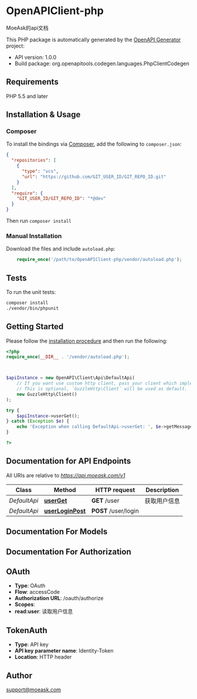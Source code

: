 # OpenAPIClient-php

MoeAsk的api文档

This PHP package is automatically generated by the [OpenAPI Generator](https://openapi-generator.tech) project:

- API version: 1.0.0
- Build package: org.openapitools.codegen.languages.PhpClientCodegen

## Requirements

PHP 5.5 and later

## Installation & Usage

### Composer

To install the bindings via [Composer](http://getcomposer.org/), add the following to `composer.json`:

```json
{
  "repositories": [
    {
      "type": "vcs",
      "url": "https://github.com/GIT_USER_ID/GIT_REPO_ID.git"
    }
  ],
  "require": {
    "GIT_USER_ID/GIT_REPO_ID": "*@dev"
  }
}
```

Then run `composer install`

### Manual Installation

Download the files and include `autoload.php`:

```php
    require_once('/path/to/OpenAPIClient-php/vendor/autoload.php');
```

## Tests

To run the unit tests:

```bash
composer install
./vendor/bin/phpunit
```

## Getting Started

Please follow the [installation procedure](#installation--usage) and then run the following:

```php
<?php
require_once(__DIR__ . '/vendor/autoload.php');



$apiInstance = new OpenAPI\Client\Api\DefaultApi(
    // If you want use custom http client, pass your client which implements `GuzzleHttp\ClientInterface`.
    // This is optional, `GuzzleHttp\Client` will be used as default.
    new GuzzleHttp\Client()
);

try {
    $apiInstance->userGet();
} catch (Exception $e) {
    echo 'Exception when calling DefaultApi->userGet: ', $e->getMessage(), PHP_EOL;
}

?>
```

## Documentation for API Endpoints

All URIs are relative to *https://api.moeask.com/v1*

Class | Method | HTTP request | Description
------------ | ------------- | ------------- | -------------
*DefaultApi* | [**userGet**](docs/Api/DefaultApi.md#userget) | **GET** /user | 获取用户信息
*DefaultApi* | [**userLoginPost**](docs/Api/DefaultApi.md#userloginpost) | **POST** /user/login | 


## Documentation For Models



## Documentation For Authorization



## OAuth


- **Type**: OAuth
- **Flow**: accessCode
- **Authorization URL**: /oauth/authorize
- **Scopes**: 
- **read:user**: 读取用户信息



## TokenAuth


- **Type**: API key
- **API key parameter name**: Identity-Token
- **Location**: HTTP header



## Author

support@moeask.com


